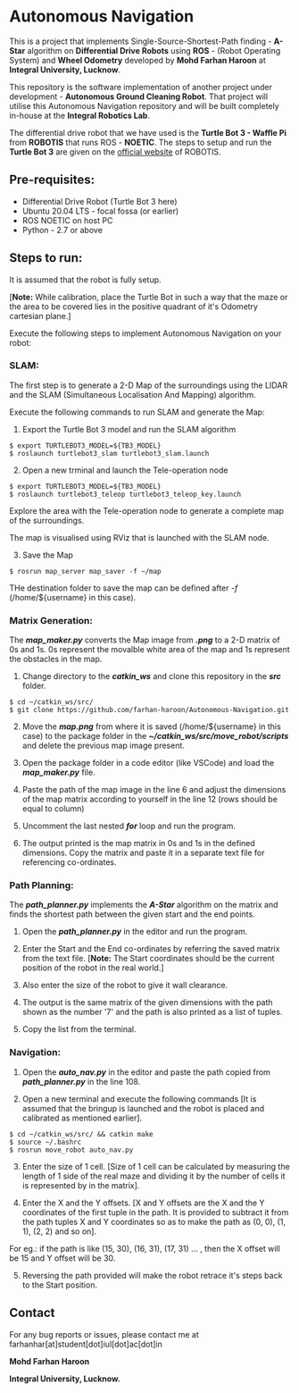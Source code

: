 # Autonomous Navigation 
This is a project that implements Single-Source-Shortest-Path finding - **A-Star** algorithm on **Differential Drive Robots** using **ROS** - (Robot Operating System) and **Wheel Odometry** developed by **Mohd Farhan Haroon** at **Integral University, Lucknow**. 

This repository is the software implementation of another project under development - **Autonomous Ground Cleaning Robot**. That project will utilise this Autonomous Navigation repository and will be built completely in-house at the **Integral Robotics Lab**.

The differential drive robot that we have used is the **Turtle Bot 3 - Waffle Pi** from **ROBOTIS** that runs ROS - **NOETIC**.
The steps to setup and run the **Turtle Bot 3** are given on the [official website](https://emanual.robotis.com/docs/en/platform/turtlebot3/quick-start/) of ROBOTIS.

## Pre-requisites:
* Differential Drive Robot (Turtle Bot 3 here) 
* Ubuntu 20.04 LTS - focal fossa (or earlier)
* ROS NOETIC on host PC
* Python - 2.7 or above

## Steps to run:
It is assumed that the robot is fully setup. 

[**Note:** While calibration, place the Turtle Bot in such a way that the maze or the area to be covered lies in the positive quadrant of it's Odometry cartesian plane.]

Execute the following steps to implement Autonomous Navigation on your robot:

### SLAM: 
      
The first step is to generate a 2-D Map of the surroundings using the LIDAR and the SLAM (Simultaneous Localisation And Mapping) algorithm.

Execute the following commands to run SLAM and generate the Map:

1. Export the Turtle Bot 3 model and run the SLAM algorithm
```
$ export TURTLEBOT3_MODEL=${TB3_MODEL}
$ roslaunch turtlebot3_slam turtlebot3_slam.launch
```

2. Open a new trminal and launch the Tele-operation node
```
$ export TURTLEBOT3_MODEL=${TB3_MODEL}
$ roslaunch turtlebot3_teleop turtlebot3_teleop_key.launch
```

Explore the area with the Tele-operation node to generate a complete map of the surroundings.

The map is visualised using RViz that is launched with the SLAM node.

3. Save the Map
```
$ rosrun map_server map_saver -f ~/map
```
THe destination folder to save the map can be defined after _-f_ (/home/${username} in this case).

### Matrix Generation:

The ***map_maker.py*** converts the Map image from ***.png*** to a 2-D matrix of 0s and 1s. 0s represent the movalble white area of the map and 1s represent the obstacles in the map.

1. Change directory to the ***catkin_ws*** and clone this repository in the ***src*** folder.
```
$ cd ~/catkin_ws/src/
$ git clone https://github.com/farhan-haroon/Autonomous-Navigation.git
```

2. Move the ***map.png*** from where it is saved (/home/${username} in this case) to the package folder in the ***~/catkin_ws/src/move_robot/scripts*** and delete the previous map image present.

3. Open the package folder in a code editor (like VSCode) and load the ***map_maker.py*** file.

4. Paste the path of the map image in the line 6 and adjust the dimensions of the map matrix according to yourself in the line 12 (rows should be equal to column)

5. Uncomment the last nested ***for*** loop and run the program.

6. The output printed is the map matrix in 0s and 1s in the defined dimensions. Copy the matrix and paste it in a separate text file for referencing co-ordinates.

### Path Planning:

The ***path_planner.py*** implements the ***A-Star*** algorithm on the matrix and finds the shortest path between the given start and the end points.

1. Open the ***path_planner.py*** in the editor and run the program.

2. Enter the Start and the End co-ordinates by referring the saved matrix from the text file. [**Note:** The Start coordinates should be the current position of the robot in the real world.]

3. Also enter the size of the robot to give it wall clearance.

4. The output is the same matrix of the given dimensions with the path shown as the number '7' and the path is also printed as a list of tuples.

5. Copy the list from the terminal.

### Navigation:

1. Open the ***auto_nav.py*** in the editor and paste the path copied from ***path_planner.py*** in the line 108.

2. Open a new terminal and execute the following commands [It is assumed that the bringup is launched and the robot is placed and calibrated as mentioned earlier].
```
$ cd ~/catkin_ws/src/ && catkin make
$ source ~/.bashrc
$ rosrun move_robot auto_nav.py
```

3. Enter the size of 1 cell. [Size of 1 cell can be calculated by measuring the length of 1 side of the real maze and dividing it by the number of cells it is represented by in the matrix].

4. Enter the X and the Y offsets. [X and Y offsets are the X and the Y coordinates of the first tuple in the path. It is provided to subtract it from the path tuples X and Y coordinates so as to make the path as (0, 0), (1, 1), (2, 2) and so on].

For eg.: if the path is like (15, 30), (16, 31), (17, 31) ... , then the X offset will be 15 and Y offset will be 30.

5. Reversing the path provided will make the robot retrace it's steps back to the Start position.

## Contact 

For any bug reports or issues, please contact me at farhanhar[at]student[dot]iul[dot]ac[dot]in

**Mohd Farhan Haroon**

**Integral University, Lucknow.**

